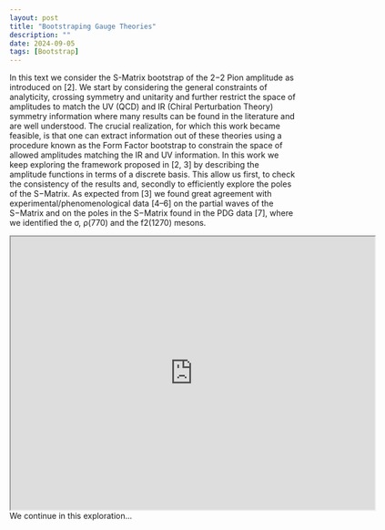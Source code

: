 ```yaml
---
layout: post
title: "Bootstraping Gauge Theories"
description: ""
date: 2024-09-05
tags: [Bootstrap]
---
```






In this text we consider the S-Matrix bootstrap of the 2−2 Pion amplitude as introduced on
[2]. We start by considering the general constraints of analyticity, crossing symmetry and unitarity
and further restrict the space of amplitudes to match the UV (QCD) and IR (Chiral Perturbation
Theory) symmetry information where many results can be found in the literature and are well
understood. The crucial realization, for which this work became feasible, is that one can extract
information out of these theories using a procedure known as the Form Factor bootstrap to constrain
the space of allowed amplitudes matching the IR and UV information. <!--more-->
In this work we keep exploring the framework proposed in [2, 3] by describing the amplitude
functions in terms of a discrete basis. This allow us first, to check the consistency of the results
and, secondly to efficiently explore the poles of the S−Matrix. As expected from [3] we found great
agreement with experimental/phenomenological data [4–6] on the partial waves of the S−Matrix
and on the poles in the S−Matrix found in the PDG data [7], where we identified the σ, ρ(770) and
the f2(1270) mesons.

<div style="margin:0 auto;text-align:center">

<iframe src="https://drive.google.com/file/d/1J3qjvXpl5OC3C-W3B1X2QXxklDQD--ys/preview" width="640" height="480" allow="autoplay"></iframe>
</div>
We continue in this exploration...